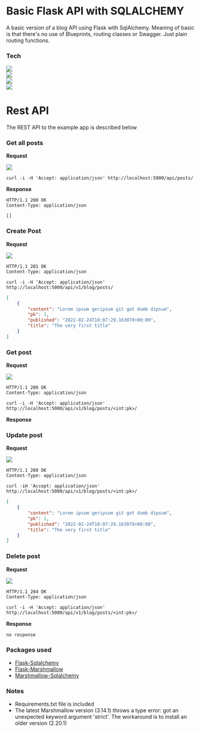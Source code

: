 # Basic Flask API with SQLALCHEMY
A basic version of a blog API using Flask with SqlAlchemy. Meaning of basic is that there's no use of Blueprints, routing classes or Swagger.
Just plain routing functions. 

### Tech

![](https://img.shields.io/static/v1?style=for-the-badge&label=Python&message=3.9&color=006600&logo=python)  
![](https://img.shields.io/static/v1?style=for-the-badge&label=Flask&message=2.0&color=006600&logo=jetbrains)   
![](https://img.shields.io/static/v1?style=for-the-badge&label=Pycharm&message=2021.3.2&color=006600&logo=pycharm)  
![](https://img.shields.io/static/v1?style=for-the-badge&label=Sqlite&message=3.0&color=006600&logo=sqlite)  

# Rest API
The REST API to the example app is described below

### Get all posts

**Request**

![](https://img.shields.io/static/v1?label=GET&message=/api/posts/&color=005599)

```text
curl -i -H 'Accept: application/json' http://localhost:5000/api/posts/
```

**Response**

```text
HTTP/1.1 200 OK
Content-Type: application/json

[]
```

### Create Post
**Request**

![](https://img.shields.io/static/v1?label=POST&message=/api/posts/&color=005599)

```text
HTTP/1.1 201 OK
Content-Type: application/json
```

```text
curl -i -H 'Accept: application/json' http://localhost:5000/api/v1/blog/posts/
```
```json
[
    {
        "content": "Lorem ipsum geripsum git got dumb dipsum",
        "pk": 1,
        "published": "2022-02-24T18:07:29.163078+00:00",
        "title": "The very first title"
    }
]
```

### Get post
**Request**

![](https://img.shields.io/static/v1?label=GET&message=/api/posts/<int:pk>/&color=005599)

```text
HTTP/1.1 200 OK
Content-Type: application/json
```

```text
curl -i -H 'Accept: application/json' http://localhost:5000/api/v1/blog/posts/<int:pk>/
```

**Response**

### Update post
**Request**

![](https://img.shields.io/static/v1?label=PUT&message=/api/posts/<int:pk>/&color=005599)

```text
HTTP/1.1 200 OK
Content-Type: application/json
```

```
curl -iH 'Accept: application/json' http://localhost:5000/api/v1/blog/posts/<int:pk>/
```
```json
[
    {
        "content": "Lorem ipsum geripsum git got dumb dipsum",
        "pk": 1,
        "published": "2022-02-24T18:07:29.163078+00:00",
        "title": "The very first title"
    }
]
```

### Delete post
**Request**

![](https://img.shields.io/static/v1?label=DELETE&message=/api/posts/<int:pk>/&color=005599)

```text
HTTP/1.1 204 OK
Content-Type: application/json
```

```text
curl -i -H 'Accept: application/json' http://localhost:5000/api/v1/blog/posts/<int:pk>/
```

**Response**
```text
no response
```

### Packages used

* [Flask-Sqlalchemy](https://flask-sqlalchemy.palletsprojects.com/en/2.x/)
* [Flask-Marshmallow](https://flask-marshmallow.readthedocs.io/en/latest/)
* [Marshmallow-Sqlalchemy](https://marshmallow-sqlalchemy.readthedocs.io/en/latest/)

### Notes

* Requirements.txt file is included
* The latest Marshmallow version (3.14.1) throws a type error: got an unexpected keyword argument 'strict'. The workaround is to install an older version (2.20.1)





